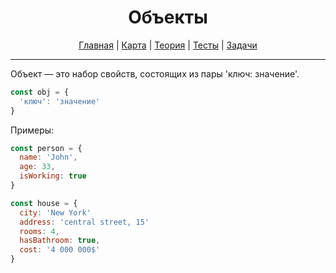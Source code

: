 <div align="center">

# Объекты

[Главная](https://github.com/dollaween/junior-roadmap/)
|
[Карта](/roadmap/README.md)
|
[Теория](/theory/README.md)
|
[Тесты](/tests/README.md)
|
[Задачи](/tasks/README.md)

</div>

---

Объект — это набор свойств, состоящих из пары 'ключ: значение'.

```js
const obj = {
  'ключ': 'значение'
}
```

Примеры:
```js
const person = {
  name: 'John',
  age: 33,
  isWorking: true
}

const house = {
  city: 'New York'
  address: 'central street, 15'
  rooms: 4,
  hasBathroom: true,
  cost: '4 000 000$'
}
```

